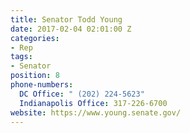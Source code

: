 ```yaml
---
title: Senator Todd Young
date: 2017-02-04 02:01:00 Z
categories:
- Rep
tags:
- Senator
position: 8
phone-numbers:
  DC Office: " (202) 224-5623"
  Indianapolis Office: 317-226-6700
website: https://www.young.senate.gov/
---
```


